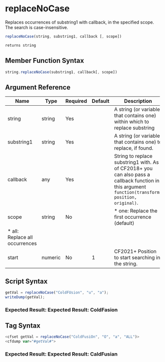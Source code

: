 # replaceNoCase

Replaces occurrences of substring1 with callback, in the specified scope. The search is case-insensitive.

```javascript
replaceNoCase(string, substring1, callback [, scope])
```

```javascript
returns string
```

## Member Function Syntax

```javascript
string.replaceNoCase(substring1, callback[, scope])
```

## Argument Reference

| Name | Type | Required | Default | Description |
| --- | --- | --- | --- | --- |
| string | string | Yes |  | A string (or variable that contains one) within which to replace substring |
| substring1 | string | Yes |  | A string (or variable that contains one) to replace, if found. |
| callback | any | Yes |  | String to replace substring1 with. As of CF2018+ you can also pass a callback function in this argument `function(transform, position, original)`. |
| scope | string | No |  | * one: Replace the first occurrence (default)
 * all: Replace all occurrences |
| start | numeric | No | 1 | CF2021+ Position to start searching in the string. |

## Script Syntax

```javascript
getVal = replaceNoCase("ColdFUsion", "u", "a");
writeDump(getVal);
```

### Expected Result: Expected Result: ColdFasion

## Tag Syntax

```javascript
<cfset getVal = replaceNoCase("ColdFusiOn", "O", "a", "ALL")>
<cfdump var="#getVal#">
```

### Expected Result: Expected Result: CaldFusian
